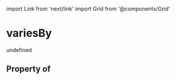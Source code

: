 import Link from 'next/link'
import Grid from '@components/Grid'

# variesBy

undefined

## Property of



